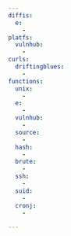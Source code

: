```yaml
---
diffis:
  e:
    -
platfs:
  vulnhub:
    -
curls:
  driftingblues:
    -
functions:
  unix:
    -
  e:
    -
  vulnhub:
    -
  source:
    -
  hash:
    -
  brute:
    -
  ssh:
    -
  suid:
    -
  cronj:
    -

---
```

